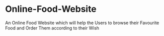 # Online-Food-Website
An Online Food Website which will help the Users to browse their Favourite Food and Order Them according to their Wish

